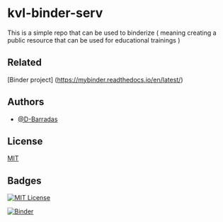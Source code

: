 # kvl-binder-serv
  This is a simple repo that can be used to binderize ( meaning creating a public resource that can be used for educational trainings )  
## Related

[Binder project] (https://mybinder.readthedocs.io/en/latest/)
## Authors

- [@D-Barradas](https://www.github.com/D-Barradas)


## License

[MIT](https://choosealicense.com/licenses/mit/)


## Badges


[![MIT License](https://img.shields.io/badge/License-MIT-green.svg)](https://choosealicense.com/licenses/mit/)

[![Binder](https://mybinder.org/badge_logo.svg)](https://mybinder.org/v2/gh/https%3A%2F%2Fjbinder.kaust.edu.sa%2Fuser%2Fkaust-vislab-kvl-binder-serv-48uqvcgj%2Flab/HEAD)